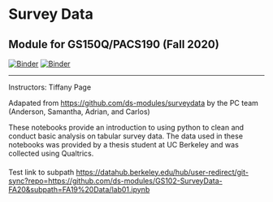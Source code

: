 # Survey Data
## Module for GS150Q/PACS190 (Fall 2020)

[![Binder](https://mybinder.org/badge_logo.svg)](https://mybinder.org/v2/gh/ds-modules/GS102-SurveyData-FA20/master)
[![Binder](https://img.shields.io/badge/Launch-UCB%20Datahub-blue.svg)](https://datahub.berkeley.edu/hub/user-redirect/git-sync?repo=https://github.com/ds-modules/GS102-SurveyData-FA20)

-----

Instructors: Tiffany Page

Adapated from https://github.com/ds-modules/surveydata by the PC team (Anderson, Samantha, Adrian, and Carlos)

These notebooks provide an introduction to using python to clean and conduct basic analysis on tabular survey data. The data used in these notebooks was provided by a thesis student at UC Berkeley and was collected using Qualtrics.



####
Test link to subpath https://datahub.berkeley.edu/hub/user-redirect/git-sync?repo=https://github.com/ds-modules/GS102-SurveyData-FA20&subpath=FA19%20Data/lab01.ipynb
